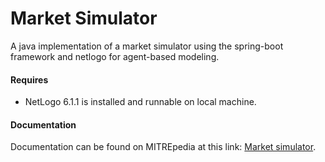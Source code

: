 # Market Simulator

A java implementation of a market simulator using the spring-boot framework and netlogo for agent-based modeling.

#### Requires
 - NetLogo 6.1.1 is installed and runnable on local machine.


#### Documentation
Documentation can be found on MITREpedia at this link: [Market simulator](https://mitrepedia.mitre.org/index.php/Market_simulator).